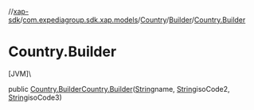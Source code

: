 //[xap-sdk](../../../../index.md)/[com.expediagroup.sdk.xap.models](../../index.md)/[Country](../index.md)/[Builder](index.md)/[Country.Builder](-country.-builder.md)

# Country.Builder

[JVM]\

public [Country.Builder](index.md)[Country.Builder](-country.-builder.md)([String](https://docs.oracle.com/javase/8/docs/api/java/lang/String.html)name, [String](https://docs.oracle.com/javase/8/docs/api/java/lang/String.html)isoCode2, [String](https://docs.oracle.com/javase/8/docs/api/java/lang/String.html)isoCode3)

